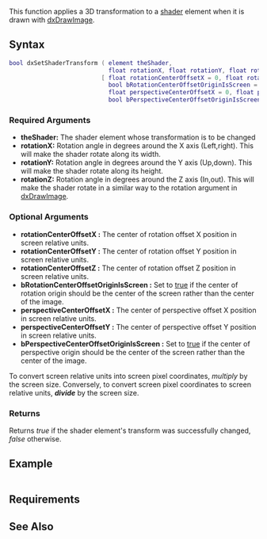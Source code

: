 This function applies a 3D transformation to a [shader](/docs/shader.md "wikilink") element when it is drawn with [dxDrawImage](/dxDrawImage.md "wikilink").

Syntax
------

``` lua
bool dxSetShaderTransform ( element theShader,
                            float rotationX, float rotationY, float rotationZ,
                          [ float rotationCenterOffsetX = 0, float rotationCenterOffsetY = 0, float rotationCenterOffsetZ = 0,
                            bool bRotationCenterOffsetOriginIsScreen = false,
                            float perspectiveCenterOffsetX = 0, float perspectiveCenterOffsetY = 0,
                            bool bPerspectiveCenterOffsetOriginIsScreen = false ] )
```

### Required Arguments

-   **theShader:** The shader element whose transformation is to be changed
-   **rotationX:** Rotation angle in degrees around the X axis (Left,right). This will make the shader rotate along its width.
-   **rotationY:** Rotation angle in degrees around the Y axis (Up,down). This will make the shader rotate along its height.
-   **rotationZ:** Rotation angle in degrees around the Z axis (In,out). This will make the shader rotate in a similar way to the rotation argument in [dxDrawImage](/docs/dxDrawImage.md "wikilink").

### Optional Arguments

-   **rotationCenterOffsetX :** The center of rotation offset X position in screen relative units.
-   **rotationCenterOffsetY :** The center of rotation offset Y position in screen relative units.
-   **rotationCenterOffsetZ :** The center of rotation offset Z position in screen relative units.
-   **bRotationCenterOffsetOriginIsScreen :** Set to [true](/docs/boolean.md "wikilink") if the center of rotation origin should be the center of the screen rather than the center of the image.
-   **perspectiveCenterOffsetX :** The center of perspective offset X position in screen relative units.
-   **perspectiveCenterOffsetY :** The center of perspective offset Y position in screen relative units.
-   **bPerspectiveCenterOffsetOriginIsScreen :** Set to [true](/docs/boolean.md "wikilink") if the center of perspective origin should be the center of the screen rather than the center of the image.

To convert screen relative units into screen pixel coordinates, *multiply* by the screen size. Conversely, to convert screen pixel coordinates to screen relative units, ***divide*** by the screen size.

### Returns

Returns *true* if the shader element's transform was successfully changed, *false* otherwise.

Example
-------

``` lua
```

Requirements
------------

See Also
--------
